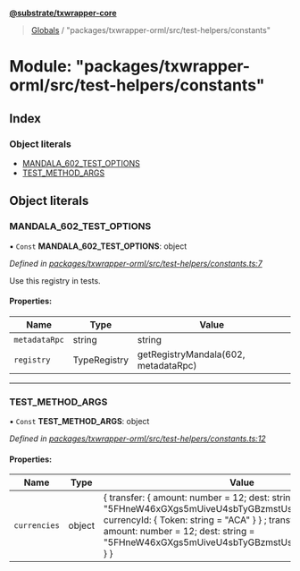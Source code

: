 **[@substrate/txwrapper-core](../README.md)**

> [Globals](../globals.md) / "packages/txwrapper-orml/src/test-helpers/constants"

# Module: "packages/txwrapper-orml/src/test-helpers/constants"

## Index

### Object literals

* [MANDALA\_602\_TEST\_OPTIONS](_packages_txwrapper_orml_src_test_helpers_constants_.md#mandala_602_test_options)
* [TEST\_METHOD\_ARGS](_packages_txwrapper_orml_src_test_helpers_constants_.md#test_method_args)

## Object literals

### MANDALA\_602\_TEST\_OPTIONS

▪ `Const` **MANDALA\_602\_TEST\_OPTIONS**: object

*Defined in [packages/txwrapper-orml/src/test-helpers/constants.ts:7](https://github.com/paritytech/txwrapper-core/blob/a0a9a76/packages/txwrapper-orml/src/test-helpers/constants.ts#L7)*

Use this registry in tests.

#### Properties:

Name | Type | Value |
------ | ------ | ------ |
`metadataRpc` | string | string |
`registry` | TypeRegistry | getRegistryMandala(602, metadataRpc) |

___

### TEST\_METHOD\_ARGS

▪ `Const` **TEST\_METHOD\_ARGS**: object

*Defined in [packages/txwrapper-orml/src/test-helpers/constants.ts:12](https://github.com/paritytech/txwrapper-core/blob/a0a9a76/packages/txwrapper-orml/src/test-helpers/constants.ts#L12)*

#### Properties:

Name | Type | Value |
------ | ------ | ------ |
`currencies` | object | { transfer: { amount: number = 12; dest: string = "5FHneW46xGXgs5mUiveU4sbTyGBzmstUspZC92UhjJM694ty"; currencyId: { Token: string = "ACA" }  } ; transferNativeCurrency: { amount: number = 12; dest: string = "5FHneW46xGXgs5mUiveU4sbTyGBzmstUspZC92UhjJM694ty" }  } |
